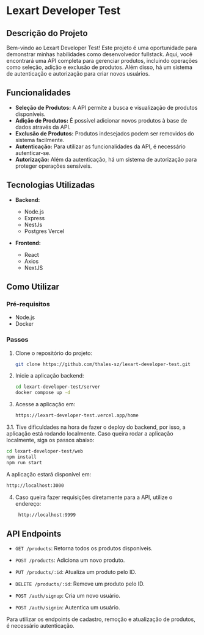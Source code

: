 # Lexart Developer Test

## Descrição do Projeto

Bem-vindo ao Lexart Developer Test! Este projeto é uma oportunidade para demonstrar minhas habilidades como desenvolvedor fullstack. Aqui, você encontrará uma API completa para gerenciar produtos, incluindo operações como seleção, adição e exclusão de produtos. Além disso, há um sistema de autenticação e autorização para criar novos usuários.

## Funcionalidades

- **Seleção de Produtos:** A API permite a busca e visualização de produtos disponíveis.
- **Adição de Produtos:** É possível adicionar novos produtos à base de dados através da API.
- **Exclusão de Produtos:** Produtos indesejados podem ser removidos do sistema facilmente.
- **Autenticação:** Para utilizar as funcionalidades da API, é necessário autenticar-se.
- **Autorização:** Além da autenticação, há um sistema de autorização para proteger operações sensíveis.

## Tecnologias Utilizadas

- **Backend:**
  - Node.js
  - Express
  - NestJs
  - Postgres Vercel

- **Frontend:**
  - React
  - Axios
  - NextJS

## Como Utilizar

### Pré-requisitos
- Node.js
- Docker

### Passos

1. Clone o repositório do projeto:
   ```sh
   git clone https://github.com/thales-sz/lexart-developer-test.git
   ```

2. Inicie a aplicação backend:
   ```sh
   cd lexart-developer-test/server
   docker compose up -d
   ```

3. Acesse a aplicação em:
   ```sh
   https://lexart-developer-test.vercel.app/home
   ```

3.1. Tive dificuldades na hora de fazer o deploy do backend, por isso, a aplicação está rodando localmente. Caso queira rodar a aplicação localmente, siga os passos abaixo:
   ```sh
   cd lexart-developer-test/web
   npm install
   npm run start
   ```
   A aplicação estará disponível em:
   ```sh
   http://localhost:3000
   ```

4. Caso queira fazer requisições diretamente para a API, utilize o endereço:
   ```sh
    http://localhost:9999
   ```


## API Endpoints

- `GET /products`: Retorna todos os produtos disponíveis.
- `POST /products`: Adiciona um novo produto.
- `PUT /products/:id`: Atualiza um produto pelo ID.
- `DELETE /products/:id`: Remove um produto pelo ID.

- `POST /auth/signup`: Cria um novo usuário.
- `POST /auth/signin`: Autentica um usuário.

Para utilizar os endpoints de cadastro, remoção e atualização de produtos, é necessário autenticação.
